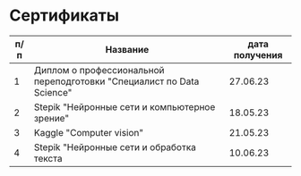 # Сертификаты
|п/п|Название|дата получения|
|---|--------|--------------|
|1|Диплом о профессиональной переподготовки "Специалист по Data Science"|27.06.23|
|2|Stepik "Нейронные сети и компьютерное зрение"|18.05.23|
|3|Kaggle "Computer vision"|21.05.23|
|4|Stepik "Нейронные сети и обработка текста|10.06.23|
